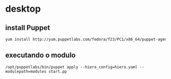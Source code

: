# desktop

## install Puppet
```bash
yum install http://yum.puppetlabs.com/fedora/f23/PC1/x86_64/puppet-agent-1.5.1-1.fedoraf23.x86_64.rpm
```

## executando o modulo
```puppet
/opt/puppetlabs/bin/puppet apply --hiera_config=hiera.yaml --modulepath=modules start.pp
```

